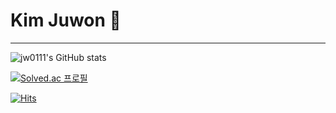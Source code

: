 # Kim Juwon 🌸
--------------------------------
![jw0111's GitHub stats](https://github-readme-stats.vercel.app/api?username=jw0111&theme=buefy&show_icons=true)

[![Solved.ac 프로필](http://mazassumnida.wtf/api/v2/generate_badge?boj=jw0111)](https://solved.ac/jw0111)

[![Hits](https://hits.seeyoufarm.com/api/count/incr/badge.svg?url=https%3A%2F%2Fgithub.com%2Fjw0111&count_bg=%23FFDAB9&title_bg=%23FFC0CB&icon=&icon_color=%23E7E7E7&title=hits&edge_flat=false)](https://hits.seeyoufarm.com)


<!--
**jw0111/jw0111** is a ✨ _special_ ✨ repository because its `README.md` (this file) appears on your GitHub profile.

Here are some ideas to get you started:

- 🔭 I’m currently working on ...
- 🌱 I’m currently learning ...
- 👯 I’m looking to collaborate on ...
- 🤔 I’m looking for help with ...
- 💬 Ask me about ...
- 📫 How to reach me: ...
- 😄 Pronouns: ...
- ⚡ Fun fact: ...
-->
